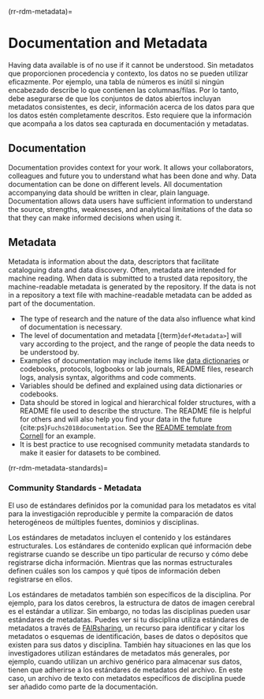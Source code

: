 (rr-rdm-metadata)=
# Documentation and Metadata

Having data available is of no use if it cannot be understood. Sin metadatos que proporcionen procedencia y contexto, los datos no se pueden utilizar eficazmente. Por ejemplo, una tabla de números es inútil si ningún encabezado describe lo que contienen las columnas/filas. Por lo tanto, debe asegurarse de que los conjuntos de datos abiertos incluyan metadatos consistentes, es decir, información acerca de los datos para que los datos estén completamente descritos. Esto requiere que la información que acompaña a los datos sea capturada en documentación y metadatas.

## Documentation

Documentation provides context for your work. It allows your collaborators, colleagues and future you to understand what has been done and why. Data documentation can be done on different levels. All documentation accompanying data should be written in clear, plain language. Documentation allows data users have sufficient information to understand the source, strengths, weaknesses, and analytical limitations of the data so that they can make informed decisions when using it.

## Metadata

Metadata is information about the data, descriptors that facilitate cataloguing data and data discovery. Often, metadata are intended for machine reading. When data is submitted to a trusted data repository, the machine-readable metadata is generated by the repository. If the data is not in a repository a text file with machine-readable metadata can be added as part of the documentation.

- The type of research and the nature of the data also influence what kind of documentation is necessary.
- The level of documentation and metadata [{term}`def<Metadata>`] will vary according to the project, and the range of people the data needs to be understood by.
- Examples of documentation may include items like [data dictionaries](https://help.osf.io/hc/en-us/articles/360019739054-How-to-Make-a-Data-Dictionary) or codebooks, protocols, logbooks or lab journals, README files, research logs, analysis syntax, algorithms and code comments.
- Variables should be defined and explained using data dictionaries or codebooks.
- Data should be stored in logical and hierarchical folder structures, with a README file used to describe the structure. The README file is helpful for others and will also help you find your data in the future {cite:ps}`Fuchs2018documentation`. See the [README template from Cornell](https://cornell.app.box.com/v/ReadmeTemplate) for an example.
- It is best practice to use recognised community metadata standards to make it easier for datasets to be combined.

(rr-rdm-metadata-standards)=
### Community Standards - Metadata

El uso de estándares definidos por la comunidad para los metadatos es vital para la investigación reproducible y permite la comparación de datos heterogéneos de múltiples fuentes, dominios y disciplinas.

Los estándares de metadatos incluyen el contenido y los estándares estructurales. Los estándares de contenido explican qué información debe registrarse cuando se describe un tipo particular de recurso y cómo debe registrarse dicha información. Mientras que las normas estructurales definen cuáles son los campos y qué tipos de información deben registrarse en ellos.

Los estándares de metadatos también son específicos de la disciplina. Por ejemplo, para los datos cerebros, la estructura de datos de imagen cerebral [](https://doi.org/10.25504/FAIRsharing.rd1j6t) es el estándar a utilizar. Sin embargo, no todas las disciplinas pueden usar estándares de metadatas. Puedes ver si tu disciplina utiliza estándares de metadatos a través de [FAIRsharing](https://fairsharing.org/), un recurso para identificar y citar los metadatos o esquemas de identificación, bases de datos o depósitos que existen para sus datos y disciplina. También hay situaciones en las que los investigadores utilizan estándares de metadatos más generales, por ejemplo, cuando utilizan un archivo genérico para almacenar sus datos, tienen que adherirse a los estándares de metadatos del archivo. En este caso, un archivo de texto con metadatos específicos de disciplina puede ser añadido como parte de la documentación.
